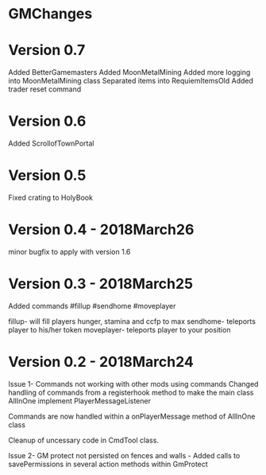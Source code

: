 # GMChanges


Version 0.7
=========================
Added BetterGamemasters
Added MoonMetalMining
Added more logging into MoonMetalMining class
Separated items into RequiemItemsOld
Added trader reset command


Version 0.6
=========================
Added ScrollofTownPortal


Version 0.5
=========================
Fixed crating to HolyBook


Version 0.4 - 2018March26
=========================
minor bugfix to apply with version 1.6


Version 0.3 - 2018March25
=========================

Added commands
#fillup <player>
#sendhome <player>
#moveplayer <player>

fillup- will fill players hunger, stamina and ccfp to max
sendhome- teleports player to his/her token
moveplayer- teleports player to your position


Version 0.2 - 2018March24
=========================


Issue 1- Commands not working with other mods using commands 
Changed handling of commands from a registerhook method to make the  main class AllInOne implement PlayerMessageListener

Commands are now handled within a onPlayerMessage method of AllInOne class

Cleanup of uncessary code in CmdTool class.



Issue 2- GM protect not persisted on fences and walls - 
Added calls to savePermissions in several action methods within GmProtect


